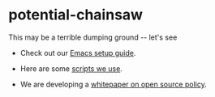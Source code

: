 # potential-chainsaw
This may be a terrible dumping ground -- let's see

- Check out our [Emacs setup guide](dot-emacs-dot-d).

- Here are some [scripts we use](scripts).

- We are developing a [whitepaper on open source policy](open-source-whitepaper).
